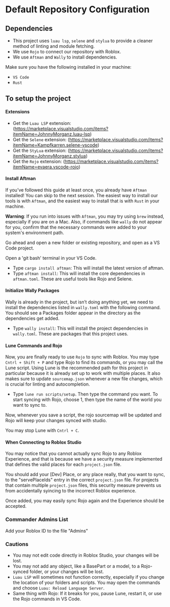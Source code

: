 # Default Repository Configuration

## Dependencies
- This project uses `luau lsp`, `selene` and `stylua` to provide a cleaner method of linting and module fetching.
- We use `Rojo` to connect our repository with Roblox.
- We use `Aftman` and `Wally` to install dependencies.

Make sure you have the following installed in your machine:
- `VS Code`
- `Rust`

## To setup the project

#### Extensions

- Get the `Luau LSP` extension: (https://marketplace.visualstudio.com/items?itemName=JohnnyMorganz.luau-lsp)
- Get the `Selene` extension: (https://marketplace.visualstudio.com/items?itemName=Kampfkarren.selene-vscode)
- Get the `StyLua` extension: (https://marketplace.visualstudio.com/items?itemName=JohnnyMorganz.stylua)
- Get the `Rojo` extension: (https://marketplace.visualstudio.com/items?itemName=evaera.vscode-rojo)

#### Install Aftman

If you’ve followed this guide at least once, you already have `Aftman` installed! You can skip to the next session. The easiest way to install our tools is with `Aftman`, and the easiest way to install that is with `Rust` in your machine.

**Warning**: If you run into issues with `Aftman`, you may try using `brew` instead, especially if you are on a Mac. Also, if commands like `wally` do not appear for you, confirm that the necessary commands were added to your system's environment path.

Go ahead and open a new folder or existing repository, and open as a VS Code project.

Open a 'git bash' terminal in your VS Code.

- Type `cargo install aftman`: This will install the latest version of aftman.
- Type `aftman install`: This will install the core dependencies in `aftman.toml`. These are useful tools like Rojo and Selene.

#### Initialize Wally Packages

Wally is already in the project, but isn’t doing anything yet, we need to install the dependencies listed in `wally.toml` with the following command. You should see a Packages folder appear in the directory as the dependencies get added.

- Type `wally install`: This will install the project dependencies in `wally.toml`. These are packages that this project uses.

#### Lune Commands and Rojo

Now, you are finally ready to use `Rojo` to sync with Roblox. You may type `Cntrl + Shift + P` and type Rojo to find its commands, or you may call the Lune script. Using Lune is the recommended path for this project in particular because it is already set up to work with multiple places. It also makes sure to update `sourcemap.json` whenever a new file changes, which is crucial for linting and autocompletion.

- Type `lune run scripts/setup`. Then type the command you want. To start syncing with Rojo, choose 1, then type the name of the world you want to sync to.

Now, whenever you save a script, the rojo sourcemap will be updated and Rojo will keep your changes synced with studio.

You may stop Lune with `Cntrl + C`.

#### When Connecting to Roblox Studio

You may notice that you cannot actually sync Rojo to any Roblox Experience, and that is because we have a security measure implemented that defines the valid places for each `project.json` file.

You should add your [Dev] Place, or any place really, that you want to sync, to the "servePlaceIds" entry in the correct `project.json` file. For projects that contain multiple `project.json` files, this security measure prevents us from accidentally syincing to the incorrect Roblox experience.

Once added, you may easily sync Rojo again and the Experience should be accepted.

### Commander Admins List

Add your Roblox ID to the file "Admins"

### Cautions

- You may not edit code directly in Roblox Studio, your changes will be lost.
- You may not add any object, like a BasePart or a model, to a Rojo-synced folder, or your changes will be lost.
- `Luau LSP` will sometimes not function correctly, especially if you change the location of your folders and scripts. You may open the commands and choose `Luau: Reload Language Server`.
- Same thing with Rojo: If it breaks for you, pause Lune, restart it, or use the Rojo commands in VS Code.
